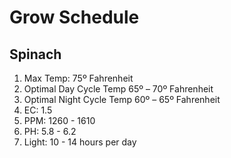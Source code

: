 # Grow Schedule

## Spinach

1. Max Temp: 75º Fahrenheit
2. Optimal Day Cycle Temp  65º – 70º Fahrenheit
3. Optimal Night Cycle Temp  60º – 65º Fahrenheit
4. EC: 1.5
5. PPM: 1260 - 1610
6. PH: 5.8 - 6.2
7. Light: 10 - 14 hours per day